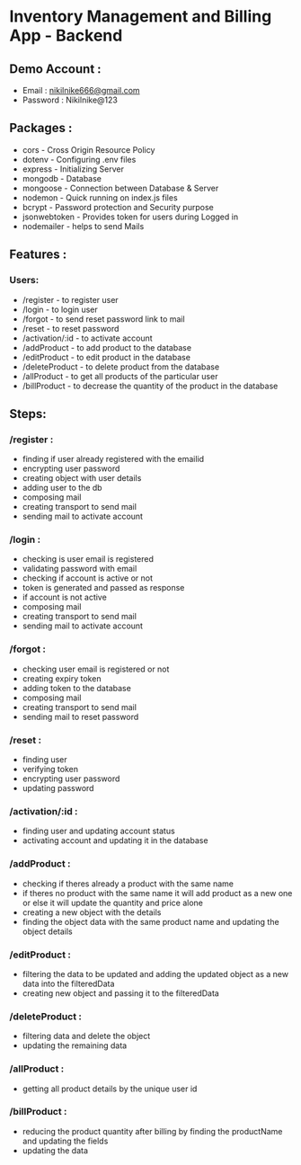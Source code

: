 # Inventory Management and Billing App - Backend

## Demo Account : 

* Email : nikilnike666@gmail.com
* Password : Nikilnike@123

## Packages : 

* cors - Cross Origin Resource Policy
* dotenv - Configuring .env files
* express - Initializing Server
* mongodb - Database
* mongoose - Connection between Database & Server
* nodemon - Quick running on index.js files
* bcrypt - Password protection and Security purpose
* jsonwebtoken - Provides token for users during Logged in
* nodemailer - helps to send Mails

## Features : 

### Users:

* /register - to register user
* /login - to login user
* /forgot - to send reset password link to mail
* /reset - to reset password
* /activation/:id - to activate account
* /addProduct - to add product to the database
* /editProduct - to edit product in the database
* /deleteProduct - to delete product from the database
* /allProduct - to get all products of the particular user
* /billProduct - to decrease the quantity of the product in the database

## Steps:

### /register :

* finding if user already registered with the emailid
* encrypting user password
* creating object with user details
* adding user to the db
* composing mail
* creating transport to send mail
* sending mail to activate account

### /login :

* checking is user email is registered 
* validating password with email
* checking if account is active or not
* token is generated and passed as response
* if account is not active
* composing mail
* creating transport to send mail
* sending mail to activate account

### /forgot :

* checking user email is registered or not
* creating expiry token
* adding token to the database
* composing mail
* creating transport to send mail
* sending mail to reset password

### /reset :

* finding user
* verifying token
* encrypting user password
* updating password

### /activation/:id :

* finding user and updating account status
* activating account and updating it in the database

### /addProduct :

* checking if theres already a product with the same name
* if theres no product with the same name it will add product as a new one or else it will update the quantity and price alone
* creating a new object with the details
* finding the object data with the same product name and updating the object details

### /editProduct :

* filtering the data to be updated and adding the updated object as a new data into the filteredData
* creating new object and passing it to the filteredData

### /deleteProduct :

* filtering data and delete the object
* updating the remaining data

### /allProduct :

* getting all product details by the unique user id

### /billProduct :

* reducing the product quantity after billing by finding the productName and updating the fields
* updating the data
